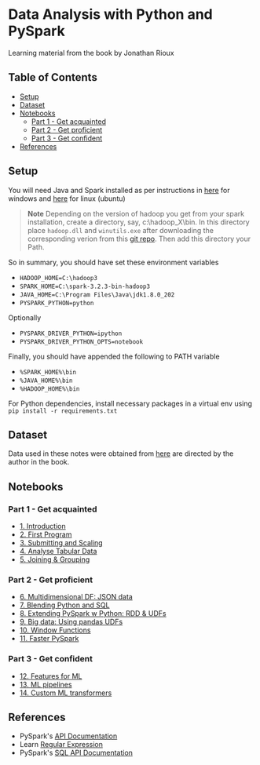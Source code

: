 
# Data Analysis with Python and PySpark <!-- omit in toc -->

Learning material from the book by Jonathan Rioux

## Table of Contents <!-- omit in toc -->
- [Setup](#setup)
- [Dataset](#dataset)
- [Notebooks](#notebooks)
  - [Part 1 - Get acquainted](#part-1---get-acquainted)
  - [Part 2 - Get proficient](#part-2---get-proficient)
  - [Part 3 - Get confident](#part-3---get-confident)
- [References](#references)
## Setup

You will need Java and Spark installed as per instructions in [here](https://sparkbyexamples.com/spark/apache-spark-installation-on-windows/) for windows and [here](https://sparkbyexamples.com/spark/spark-installation-on-linux-ubuntu/) for linux (ubuntu)

> **Note** Depending on the version of hadoop you get from your spark installation, create a directory, say, c:\hadoop_X\bin. In this directory place `hadoop.dll` and `winutils.exe` after downloading the corresponding verion from this [git repo](https://github.com/kontext-tech/winutils). Then add this directory your Path.

So in summary, you should have set these environment variables
- `HADOOP_HOME=C:\hadoop3`
- `SPARK_HOME=C:\spark-3.2.3-bin-hadoop3`
- `JAVA_HOME=C:\Program Files\Java\jdk1.8.0_202`
- `PYSPARK_PYTHON=python`

Optionally
- `PYSPARK_DRIVER_PYTHON=ipython`
- `PYSPARK_DRIVER_PYTHON_OPTS=notebook`

Finally, you should have appended the following to PATH variable
- `%SPARK_HOME%\bin`
- `%JAVA_HOME%\bin`
- `%HADOOP_HOME%\bin`

For Python dependencies, install necessary packages in a virtual env using `pip install -r requirements.txt`

## Dataset 
Data used in these notes were obtained from [here](https://github.com/jonesberg/DataAnalysisWithPythonAndPySpark) are directed by the author in the book.

## Notebooks

### Part 1 - Get acquainted
 - [1. Introduction](./1_Pyspark_Intro.ipynb)
 - [2. First Program](./2_First_Steps.ipynb)
 - [3. Submitting and Scaling](./3_Scaling.ipynb)
 - [4. Analyse Tabular Data](./4_Analyse_tabular.ipynb)
 - [5. Joining & Grouping](./5_Joining_Grouping.ipynb)
### Part 2 - Get proficient
 - [6. Multidimensional DF: JSON data](./6_PySpark_w_JSON.ipynb)
 - [7. Blending Python and SQL](./7_Python_SQL.ipynb)
 - [8. Extending PySpark w Python: RDD & UDFs](./8_RDD_n_UDFs.ipynb)
 - [9. Big data: Using pandas UDFs](./9_Pandas_UDF.ipynb)
 - [10. Window Functions](./10_Window_Functions.ipynb)
 - [11. Faster PySpark](./11_Faster_PySpark.ipynb)
### Part 3 - Get confident
 - [12. Features for ML](./12_Preparing_ML_Features.ipynb)
 - [13. ML pipelines](./13_Robust_ML_piplines.ipynb)
 - [14. Custom ML transformers](./14_Custom_ML_transformers.ipynb)
## References
- PySpark's [API Documentation](http://spark.apache.org/docs/latest/api/python/)
- Learn [Regular Expression](https://regexr.com/)
- PySpark's [SQL API Documentation](https://spark.apache.org/docs/latest/api/sql/index.html)


